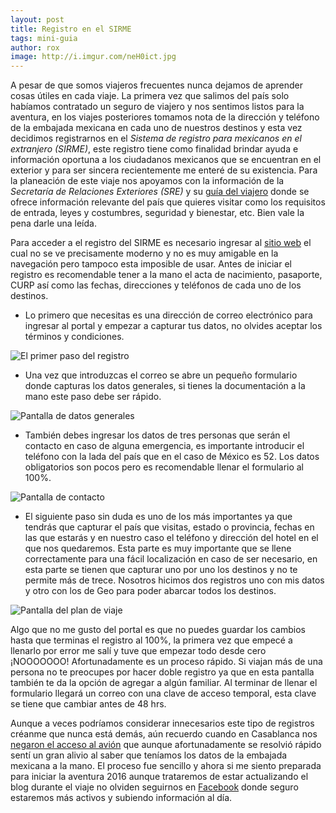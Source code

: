 ```yaml
---
layout: post
title: Registro en el SIRME
tags: mini-guia
author: rox
image: http://i.imgur.com/neH0ict.jpg
---
```

A pesar de que somos viajeros frecuentes nunca dejamos de aprender cosas útiles en cada viaje. La primera vez que salimos del país solo habíamos contratado un seguro de viajero y nos sentimos listos para la aventura, en los viajes posteriores tomamos nota de la dirección y teléfono de la embajada mexicana en cada uno de nuestros destinos y esta vez decidimos registrarnos en el *Sistema de registro para mexicanos en el extranjero (SIRME)*, este registro tiene como finalidad brindar ayuda e información oportuna a los ciudadanos mexicanos que se encuentran en el exterior y para ser sincera recientemente me enteré de su existencia. 
Para la planeación de este viaje nos apoyamos con la información de la *Secretaría de Relaciones Exteriores (SRE)* y su [guía del viajero](http://guiadelviajero.sre.gob.mx/) donde se ofrece información relevante del país que quieres visitar como los requisitos de entrada, leyes y costumbres, seguridad y bienestar, etc. Bien vale la pena darle una leída.

Para acceder a el registro del SIRME es necesario ingresar al [sitio web](https://sirme.sre.gob.mx/) el cual no se ve precisamente moderno y no es muy amigable en la navegación pero tampoco esta imposible de usar. Antes de iniciar el registro es recomendable tener a la mano el acta de nacimiento, pasaporte, CURP  así como las fechas, direcciones y teléfonos de cada uno de los destinos.

* Lo primero que necesitas es una dirección de correo electrónico para ingresar al portal y empezar a capturar tus datos, no olvides aceptar los términos y condiciones.

![El primer paso del registro](http://i.imgur.com/JypxCZS.jpg)

* Una vez que introduzcas el correo se abre un pequeño formulario donde capturas los datos generales, si tienes la documentación a la mano este paso debe ser rápido.

![Pantalla de datos generales](http://i.imgur.com/yJSGqye.jpg)

* También debes ingresar los datos de tres personas que serán el contacto en caso de alguna emergencia, es importante introducir el teléfono con la lada del país que en el caso de México es 52. Los datos obligatorios son pocos pero es recomendable llenar el formulario al 100%.

![Pantalla de contacto](http://i.imgur.com/DaiTy5k.jpg)

* El siguiente paso sin duda es uno de los más importantes ya que tendrás que capturar el país que visitas, estado o provincia, fechas en las que estarás y en nuestro caso el teléfono y dirección del hotel en el que nos quedaremos.
Esta parte es muy importante que se llene correctamente para una fácil localización en caso de ser necesario, en esta parte se tienen que capturar uno por uno los destinos y no te permite más de trece. Nosotros hicimos dos registros uno con mis datos y otro con los de Geo para poder abarcar todos los destinos.

![Pantalla del plan de viaje](http://i.imgur.com/dGCaMf4.jpg)

Algo que no me gusto del portal es que no puedes guardar los cambios hasta que terminas el registro al 100%, la primera vez que empecé a llenarlo por error me salí y tuve que empezar todo desde cero ¡NOOOOOOO! Afortunadamente es un proceso rápido. Si viajan más de una persona no te preocupes por hacer doble registro ya que en esta pantalla también te da la opción de agregar a algún familiar. Al terminar de llenar el formulario llegará un correo con una clave de acceso temporal, esta clave se tiene que cambiar antes de 48 hrs. 

Aunque a veces podríamos considerar innecesarios este tipo de registros créanme que nunca está demás, aún recuerdo cuando en Casablanca nos [negaron el acceso al avión](/air-france-y-sus-giros/) que aunque afortunadamente se resolvió rápido sentí un gran alivio al saber que teníamos los datos de la embajada mexicana a la mano. El proceso fue sencillo y ahora si me siento preparada para iniciar la aventura 2016 aunque trataremos de estar actualizando el blog durante el viaje no olviden seguirnos en [Facebook](https://www.facebook.com/Tamalesconpasaporte/) donde seguro estaremos más activos y subiendo información al día.
